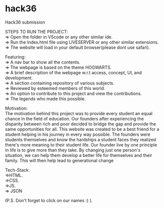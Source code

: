 # hack36
Hack36 submission 

STEPS TO RUN THE PROJECT:  
=> Open the folder in VScode or any other similar ide.  
=> Run the Index.html file using LIVESERVER or any other similar extensions.  
=> The website will load in your default browser(please dont use safari). 
  
Featuring:  
=> A nav bar to show all the contents.   
=> The webpage is based on the theme HOGWARTS.  
=> A brief description of the webpage w.r.t access, concept, UI, and development.  
=> A section containing repository of various subjects.    
=> Reviewed by esteemed members of this world.    
=> An option to contribute to this project and view the contributions.  
=> The legends who made this possible.  
  
Motivation:  
The motivation behind this project was to provide every student an equal chance in the field of education. Our founders after experiencing the disparity between rich and poor decided to bridge the gap and provide the same opportunities for all. This website was created to be a best friend for a student helping in  his journey in every way possible.
The founders were students themselves and know the hardships a student faces
they realized there's more meaning to their student life. Our founder live by one principle in life is to give more than they take.
By changing just one person's situation, we can help them develop a better life for themselves and their family. This will then help lead to generational change

Tech-Stack:  
=>HTML.  
=>CSS.   
=>JS.   
=> JSON    
  
  
(P.S. Don't forget to click on our names :) ). 

